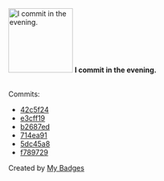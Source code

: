 <img src="https://my-badges.github.io/my-badges/evening-commits.png" alt="I commit in the evening." title="I commit in the evening." width="128">
<strong>I commit in the evening.</strong>
<br><br>

Commits:

- <a href="https://github.com/earnubs/try-vite-react-tanstack-vanilla/commit/42c5f24d2dd3768301d57851c5431565eb5c7d68">42c5f24</a>
- <a href="https://github.com/earnubs/demo-keycloak-terraform-traefik/commit/e3cff1981b4c300b2ad9cc4e630c4ff93585554c">e3cff19</a>
- <a href="https://github.com/earnubs/demo-keycloak-terraform-traefik/commit/b2687ed80c2de5d5946aecac1c3cdfd96f733364">b2687ed</a>
- <a href="https://github.com/earnubs/demo-keycloak-terraform-traefik/commit/714ea9190eb540d9550f1a166ca3a3fa776acf1c">714ea91</a>
- <a href="https://github.com/earnubs/demo-keycloak-terraform-traefik/commit/5dc45a86915543cd834d5e47c7ed5ad67316a9a0">5dc45a8</a>
- <a href="https://github.com/earnubs/demo-keycloak-terraform-traefik/commit/f789729f53637839546e496e371baa25fbf669b3">f789729</a>


Created by <a href="https://github.com/my-badges/my-badges">My Badges</a>